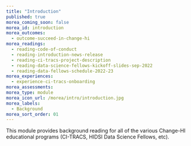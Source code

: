 ```yaml
---
title: "Introduction"
published: true
morea_coming_soon: false
morea_id: introduction
morea_outcomes:
  - outcome-succeed-in-change-hi
morea_readings:
  - reading-code-of-conduct
  - reading-introduction-news-release
  - reading-ci-tracs-project-description
  - reading-data-science-fellows-kickoff-slides-sep-2022
  - reading-data-fellows-schedule-2022-23
morea_experiences:
  - experience-ci-tracs-onboarding
morea_assessments:
morea_type: module
morea_icon_url: /morea/intro/introduction.jpg
morea_labels:
  - Background
morea_sort_order: 01
---
```


This module provides background reading for all of the various Change-HI educational programs (CI-TRACS, HIDSI Data Science Fellows, etc).
